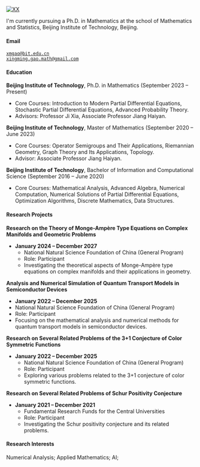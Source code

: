 [![XX](https://img.shields.io/badge/XX-github-blue?logo=github)](https://github.com/XX)

I'm currently pursuing a Ph.D. in Mathematics at the school of Mathematics and Statistics, Beijing Institute of Technology, Beijing.

#### Email  
<code>xmgao@bit.edu.cn</code>  
<code>xingming.gao.math@gmail.com</code>

#### Education  
**Beijing Institute of Technology**, Ph.D. in Mathematics (September 2023 – Present)  
- Core Courses: Introduction to Modern Partial Differential Equations, Stochastic Partial Differential Equations, Advanced Probability Theory.  
- Advisors: Professor Ji Xia, Associate Professor Jiang Haiyan.

**Beijing Institute of Technology**, Master of Mathematics (September 2020 – June 2023)  
- Core Courses: Operator Semigroups and Their Applications, Riemannian Geometry, Graph Theory and Its Applications, Topology.
- Advisor: Associate Professor Jiang Haiyan.

**Beijing Institute of Technology**, Bachelor of Information and Computational Science (September 2016 – June 2020)  
- Core Courses: Mathematical Analysis, Advanced Algebra, Numerical Computation, Numerical Solutions of Partial Differential Equations, Optimization Algorithms, Discrete Mathematics, Data Structures.

#### Research Projects  
**Research on the Theory of Monge-Ampère Type Equations on Complex Manifolds and Geometric Problems** 
- **January 2024 – December 2027**
  - National Natural Science Foundation of China (General Program)  
  - Role: Participant  
  - Investigating the theoretical aspects of Monge-Ampère type equations on complex manifolds and their applications in geometry.

**Analysis and Numerical Simulation of Quantum Transport Models in Semiconductor Devices** 
-  **January 2022 – December 2025** 
  - National Natural Science Foundation of China (General Program)  
  - Role: Participant  
  - Focusing on the mathematical analysis and numerical methods for quantum transport models in semiconductor devices.

**Research on Several Related Problems of the 3+1 Conjecture of Color Symmetric Functions**  
- **January 2022 – December 2025**  
  - National Natural Science Foundation of China (General Program)  
  - Role: Participant  
  - Exploring various problems related to the 3+1 conjecture of color symmetric functions.

**Research on Several Related Problems of Schur Positivity Conjecture**  
- **January 2021 – December 2021**  
  - Fundamental Research Funds for the Central Universities  
  - Role: Participant  
  - Investigating the Schur positivity conjecture and its related problems.

#### Research Interests  
Numerical Analysis; Applied Mathematics; AI;
